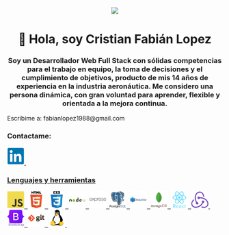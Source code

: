 <div id="header" align="center">
    <img src="https://media.giphy.com/media/7J4P7cUur2DlErijp3/giphy.gif" width="200">
    <h1 align="center">👋 Hola, soy Cristian Fabián Lopez</h1>
    <h3 align="center">Soy un Desarrollador Web Full Stack con sólidas competencias para el trabajo en equipo, la toma de decisiones y el cumplimiento de objetivos, producto de mis 14 años de experiencia en la industria aeronáutica. Me considero una persona dinámica, con gran voluntad para aprender, flexible y orientada a la mejora continua.</h3>
</div>
<div align="left">Escribime a: fabianlopez1988@gmail.com</div>
<h3 align="left">Contactame:</h3>
<div align="left"> <a href="https://www.linkedin.com/in/fabianlopez1988/"><img src="https://github.com/devicons/devicon/blob/master/icons/linkedin/linkedin-original.svg" title="JavaScript" alt="JavaScript" width="40" heigth="40"/>&nbsp;
</div>

<div align="left">
    <h3>Lenguajes y herramientas</h3>
    <div>
    <img src="https://github.com/devicons/devicon/blob/master/icons/javascript/javascript-original.svg" title="JavaScript" alt="JavaScript" width="40" heigth="40"/>&nbsp;
    <img src="https://github.com/devicons/devicon/blob/master/icons/html5/html5-original-wordmark.svg" title="HTML5" alt="HTML5" width="40" heigth="40"/>&nbsp;
    <img src="https://github.com/devicons/devicon/blob/master/icons/css3/css3-original-wordmark.svg" title="CCS3" alt="CCS3" width="40" heigth="40"/>&nbsp;
    <img src="https://github.com/devicons/devicon/blob/master/icons/nodejs/nodejs-original-wordmark.svg" title="NodeJS" alt="NodeJS" width="40" heigth="40"/>&nbsp;
    <img src="https://github.com/devicons/devicon/blob/master/icons/express/express-original-wordmark.svg" title="express" alt="express" width="40" heigth="40"/>&nbsp;
    <img src="https://github.com/devicons/devicon/blob/master/icons/postgresql/postgresql-original-wordmark.svg" title="PostgreSQL" alt="PostgreSQL" width="40" heigth="40"/>&nbsp;
    <img src="https://github.com/devicons/devicon/blob/master/icons/sequelize/sequelize-original-wordmark.svg" title="Sequelize" alt="Sequelize" width="40" heigth="40"/>&nbsp;
    <img src="https://github.com/devicons/devicon/blob/master/icons/mongodb/mongodb-original-wordmark.svg" title="MongoDB" alt="MongoDB" width="40" heigth="40"/>&nbsp;
    <img src="https://github.com/devicons/devicon/blob/master/icons/react/react-original-wordmark.svg" title="React" alt="React" width="40" heigth="40"/>&nbsp;
    <img src="https://github.com/devicons/devicon/blob/master/icons/redux/redux-original.svg" title="Redux" alt="Redux" width="40" heigth="40"/>&nbsp;
    <img src="https://github.com/devicons/devicon/blob/master/icons/bootstrap/bootstrap-original-wordmark.svg" title="Bootstrap" alt="Bootstrap" width="40" heigth="40"/>&nbsp;
    <img src="https://github.com/devicons/devicon/blob/master/icons/git/git-original-wordmark.svg" title="Git" alt="Git" width="40" heigth="40"/>&nbsp;
    <img src="https://github.com/devicons/devicon/blob/master/icons/linux/linux-original.svg" title="Linux" alt="Linux" width="40" heigth="40"/>&nbsp;
